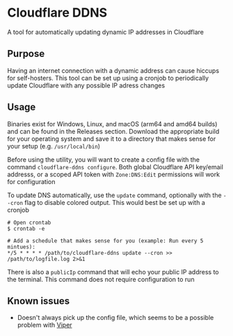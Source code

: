 # Cloudflare DDNS

A tool for automatically updating dynamic IP addresses in Cloudflare

## Purpose

Having an internet connection with a dynamic address can cause hiccups for self-hosters. This tool can be set up using a cronjob to periodically update Cloudflare with any possible IP adress changes

## Usage

Binaries exist for Windows, Linux, and macOS (arm64 and amd64 builds) and can be found in the Releases section. Download the appropriate build for your operating system and save it to a directory that makes sense for your setup (e.g. `/usr/local/bin`)

Before using the utility, you will want to create a config file with the command `cloudflare-ddns configure`. Both global Cloudflare API key/email addresss, or a scoped API token with `Zone:DNS:Edit` permissions will work for configuration

To update DNS automatically, use the `update` command, optionally with the `--cron` flag to disable colored output. This would best be set up with a cronjob

```shell
# Open crontab
$ crontab -e

# Add a schedule that makes sense for you (example: Run every 5 mintues):
*/5 * * * * /path/to/cloudflare-ddns update --cron >> /path/to/logfile.log 2>&1
```

There is also a `publicIp` command that will echo your public IP address to the terminal. This command does not require configuration to run

## Known issues

- Doesn't always pick up the config file, which seems to be a possible problem with [Viper](https://github.com/spf13/viper)
